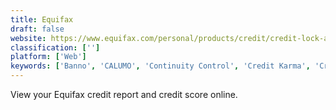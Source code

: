 ```yaml
---
title: Equifax
draft: false 
website: https://www.equifax.com/personal/products/credit/credit-lock-alert/
classification: ['']
platform: ['Web']
keywords: ['Banno', 'CALUMO', 'Continuity Control', 'Credit Karma', 'Credit Repair Cloud', 'Credit Sesame', 'Digital Insight', 'Ensenta', 'GetFinancing', 'North Cape', 'Plaid', 'Quantrix', 'QuoteMedia', 'Qvinci', 'TransUnion', 'TransUnion SmartMove', 'Verafin', 'WalletHub']
---
```

View your Equifax credit report and credit score online.